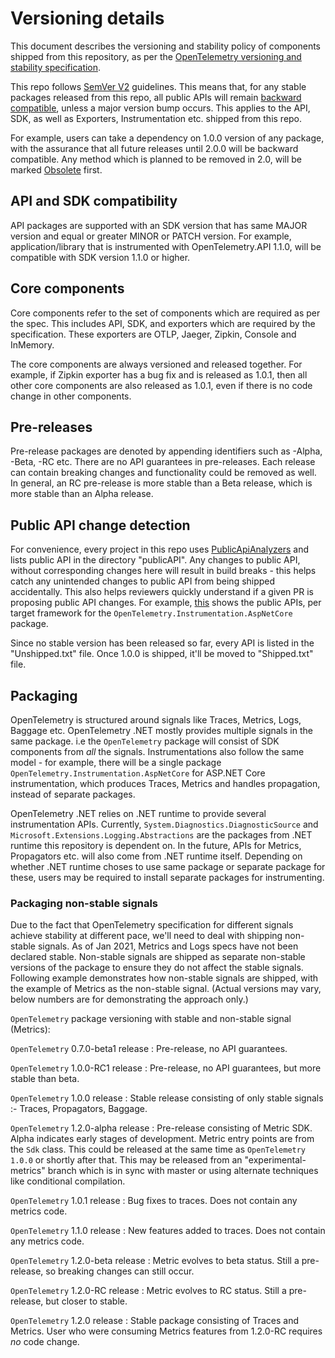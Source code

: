 # Versioning details

This document describes the versioning and stability policy of components
shipped from this repository, as per the [OpenTelemetry versioning and stability
specification](https://github.com/open-telemetry/opentelemetry-specification/blob/master/specification/versioning-and-stability.md).

This repo follows [SemVer V2](https://semver.org/spec/v2.0.0.html) guidelines.
This means that, for any stable packages released from this repo, all public
APIs will remain [backward
compatible](https://github.com/dotnet/runtime/blob/master/docs/coding-guidelines/breaking-change-rules.md#breaking-change-rules),
unless a major version bump occurs. This applies to the API, SDK, as well as
Exporters, Instrumentation etc. shipped from this repo.

For example, users can take a dependency on 1.0.0 version of any package, with
the assurance that all future releases until 2.0.0 will be backward compatible.
Any method which is planned to be removed in 2.0, will be marked
[Obsolete](https://docs.microsoft.com/dotnet/api/system.obsoleteattribute)
first.

## API and SDK compatibility

API packages are supported with an SDK version that has same MAJOR version and
equal or greater MINOR or PATCH version. For example, application/library that
is instrumented with OpenTelemetry.API 1.1.0, will be compatible with SDK
version 1.1.0 or higher.

## Core components

Core components refer to the set of components which are required as per the
spec. This includes API, SDK, and exporters which are required by the
specification. These exporters are OTLP, Jaeger, Zipkin, Console and InMemory.

The core components are always versioned and released together. For example, if
Zipkin exporter has a bug fix and is released as 1.0.1, then all other core
components are also released as 1.0.1, even if there is no code change in other
components.

## Pre-releases

Pre-release packages are denoted by appending identifiers such as -Alpha, -Beta,
-RC etc. There are no API guarantees in pre-releases. Each release can contain
breaking changes and functionality could be removed as well. In general, an RC
pre-release is more stable than a Beta release, which is more stable than an
Alpha release.

## Public API change detection

For convenience, every project in this repo uses
[PublicApiAnalyzers](https://github.com/dotnet/roslyn-analyzers/tree/master/src/PublicApiAnalyzers)
and lists public API in the directory "publicAPI". Any changes to public API,
without corresponding changes here will result in build breaks - this helps
catch any unintended changes to public API from being shipped accidentally. This
also helps reviewers quickly understand if a given PR is proposing public API
changes. For example,
[this](https://github.com/open-telemetry/opentelemetry-dotnet/tree/master/src/OpenTelemetry.Instrumentation.AspNetCore/.publicApi)
shows the public APIs, per target framework for the
`OpenTelemetry.Instrumentation.AspNetCore` package.

Since no stable version has been released so far, every API is listed in the
"Unshipped.txt" file. Once 1.0.0 is shipped, it'll be moved to "Shipped.txt"
file.

## Packaging

OpenTelemetry is structured around signals like Traces, Metrics, Logs, Baggage
etc. OpenTelemetry .NET mostly provides multiple signals in the same package.
i.e the `OpenTelemetry` package will consist of SDK components from *all* the
signals. Instrumentations also follow the same model - for example, there will
be a single package `OpenTelemetry.Instrumentation.AspNetCore` for ASP.NET Core
instrumentation, which produces Traces, Metrics and handles propagation, instead
of separate packages.

OpenTelemetry .NET relies on .NET runtime to provide several instrumentation
APIs. Currently, `System.Diagnostics.DiagnosticSource` and
`Microsoft.Extensions.Logging.Abstractions` are the packages from .NET runtime
this repository is dependent on. In the future, APIs for Metrics, Propagators
etc. will also come from .NET runtime itself. Depending on whether .NET runtime
choses to use same package or separate package for these, users may be required
to install separate packages for instrumenting.

### Packaging non-stable signals

Due to the fact that OpenTelemetry specification for different signals achieve
stability at different pace, we'll need to deal with shipping non-stable
signals. As of Jan 2021, Metrics and Logs specs have not been declared stable.
Non-stable signals are shipped as separate non-stable versions of the package to
ensure they do not affect the stable signals. Following example demonstrates how
non-stable signals are shipped, with the example of Metrics as the non-stable
signal. (Actual versions may vary, below numbers are for demonstrating the
approach only.)

`OpenTelemetry` package versioning with stable and non-stable signal (Metrics):

`OpenTelemetry` 0.7.0-beta1 release : Pre-release, no API guarantees.

`OpenTelemetry` 1.0.0-RC1 release : Pre-release, no API guarantees, but more
stable than beta.

`OpenTelemetry` 1.0.0 release : Stable release consisting of only stable signals
:- Traces, Propagators, Baggage.

`OpenTelemetry` 1.2.0-alpha release : Pre-release consisting of Metric SDK.
Alpha indicates early stages of development. Metric entry points are from the
`Sdk` class. This could be released at the same time as `OpenTelemetry 1.0.0` or
shortly after that. This may be released from an "experimental-metrics" branch
which is in sync with master or using alternate techniques like conditional
compilation.

`OpenTelemetry` 1.0.1 release : Bug fixes to traces. Does not contain any
metrics code.

`OpenTelemetry` 1.1.0 release : New features added to traces. Does not contain
any metrics code.

`OpenTelemetry` 1.2.0-beta release : Metric evolves to beta status. Still a
pre-release, so breaking changes can still occur.

`OpenTelemetry` 1.2.0-RC release : Metric evolves to RC status. Still a
pre-release, but closer to stable.

`OpenTelemetry` 1.2.0 release : Stable package consisting of Traces and Metrics.
User who were consuming Metrics features from 1.2.0-RC requires *no* code
change.
